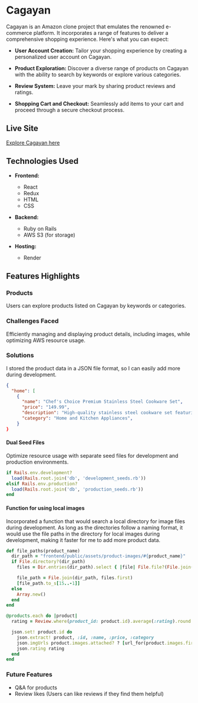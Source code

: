 # Cagayan

Cagayan is an Amazon clone project that emulates the renowned e-commerce platform. It incorporates a range of features to deliver a comprehensive shopping experience. Here's what you can expect:

- **User Account Creation:** Tailor your shopping experience by creating a personalized user account on Cagayan.

- **Product Exploration:** Discover a diverse range of products on Cagayan with the ability to search by keywords or explore various categories.

- **Review System:** Leave your mark by sharing product reviews and ratings.

- **Shopping Cart and Checkout:** Seamlessly add items to your cart and proceed through a secure checkout process.



## Live Site

[Explore Cagayan here](https://cagayan.onrender.com/)

## Technologies Used

- **Frontend:**
  - React
  - Redux
  - HTML
  - CSS

- **Backend:**
  - Ruby on Rails
  - AWS S3 (for storage)

- **Hosting:**
  - Render



## Features Highlights

### Products

Users can explore products listed on Cagayan by keywords or categories.

### Challenges Faced

Efficiently managing and displaying product details, including images, while optimizing AWS resource usage.

### Solutions

I stored the product data in a JSON file format, so I can easily add more during development.

```json
{
  "home": [
    {
      "name": "Chef's Choice Premium Stainless Steel Cookware Set",
      "price": "149.99",
      "description": "High-quality stainless steel cookware set featuring a variety of pots and pans. Durable, non-reactive, and suitable for a wide range of cooking styles.",
      "category": "Home and Kitchen Appliances",
    }
}
```

#### Dual Seed Files
Optimize resource usage with separate seed files for development and production environments.

``` ruby
if Rails.env.development?
  load(Rails.root.join('db', 'development_seeds.rb'))
elsif Rails.env.production?
  load(Rails.root.join('db', 'production_seeds.rb'))
end
```
#### Function for using local images
Incorporated a function that would search a local directory for image files during development. As long as the directories follow a naming format, it would use the file paths in the directory for local images during development, making it faster for me to add more product data.
``` ruby
def file_paths(product_name)
  dir_path = "frontend/public/assets/product-images/#{product_name}"
  if File.directory?(dir_path)
    files = Dir.entries(dir_path).select { |file| File.file?(File.join(dir_path, file)) }

    file_path = File.join(dir_path, files.first)
    [file_path.to_s[15..-1]]
  else
    Array.new()
  end
end

@products.each do |product|
  rating = Review.where(product_id: product.id).average(:rating).round

  json.set! product.id do
    json.extract! product, :id, :name, :price, :category
    json.imgUrls product.images.attached? ? [url_for(product.images.first)] : file_paths(product.name)
    json.rating rating
  end
end
```
 
### Future Features
- Q&A for products
- Review likes (Users can like reviews if they find them helpful)